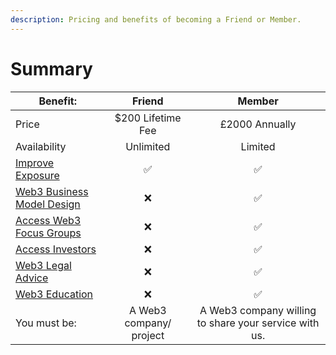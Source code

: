 ```yaml
---
description: Pricing and benefits of becoming a Friend or Member.
---
```


# Summary

| Benefit:                                                                |         Friend          |                         Member                        |
| ----------------------------------------------------------------------- | :---------------------: | :---------------------------------------------------: |
| Price                                                                   |    $200 Lifetime Fee    |                     £2000 Annually                    |
| Availability                                                            |        Unlimited        |                        Limited                        |
| [Improve Exposure](for-members/game-integration.md)                     |            ✅            |                           ✅                           |
| [Web3 Business Model Design](for-members/web3-business-model-design.md) |            ❌            |                           ✅                           |
| [Access Web3 Focus Groups](for-members/network-access.md)               |            ❌            |                           ✅                           |
| [Access Investors](for-members/access-investors.md)                     |            ❌            |                           ✅                           |
| [Web3 Legal Advice](for-members/legal.md)                               |            ❌            |                           ✅                           |
| [Web3 Education](for-members/education.md)                              |            ❌            |                           ✅                           |
| You must be:                                                            | A Web3 company/ project | A Web3 company willing to share your service with us. |
